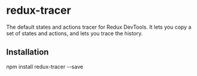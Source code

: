# redux-tracer

The default states and actions tracer for Redux DevTools.
It lets you copy a set of states and actions, and lets you trace the history.

## Installation

npm install redux-tracer --save
